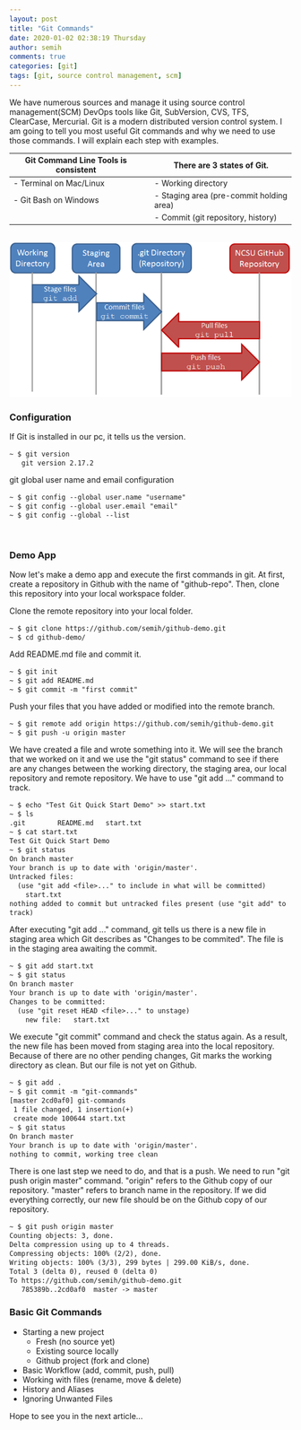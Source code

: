 ```yaml
---
layout: post
title: "Git Commands"
date: 2020-01-02 02:38:19 Thursday
author: semih
comments: true
categories: [git]
tags: [git, source control management, scm]
---
```

We have numerous sources and manage it using source control management(SCM) DevOps tools like Git, SubVersion, CVS, TFS, ClearCase, Mercurial. Git is a modern distributed version control system. I am going to tell you most useful Git commands and why we need to use those commands. I will explain each step with examples.
&nbsp;

| Git Command Line Tools is consistent | | There are 3 states of Git. |
| ------------ |-----| ------------ |
| - Terminal on Mac/Linux  |  |  - Working directory |
| - Git Bash on Windows | | - Staging area (pre-commit holding area) |
|   |  | - Commit (git repository, history) |

&nbsp;
![Basic Git Workflow Life Cycle](/assets/images/basic-git-workflow-lifecycle.png)

### Configuration
If Git is installed in our pc, it tells us the version.
```shell
~ $ git version
   git version 2.17.2
```
git global user name and email configuration
```shell
~ $ git config --global user.name "username"
~ $ git config --global user.email "email"
~ $ git config --global --list
```
&nbsp;
### Demo App
Now let's make a demo app and execute the first commands in git. At first, create a repository in Github with the name of "github-repo". Then, clone this repository into your local workspace folder.

Clone the remote repository into your local folder.
```shell
~ $ git clone https://github.com/semih/github-demo.git
~ $ cd github-demo/
```
Add README.md file and commit it.
```shell
~ $ git init
~ $ git add README.md
~ $ git commit -m "first commit"
```

Push your files that you have added or modified into the remote branch.
```shell
~ $ git remote add origin https://github.com/semih/github-demo.git
~ $ git push -u origin master
```

We have created a file and wrote something into it. We will see the branch that we worked on it and we use the "git status" command to see if there are any changes between the working directory, the staging area, our local repository and remote repository. We have to use "git add <file>..." command to track.
```shell
~ $ echo "Test Git Quick Start Demo" >> start.txt
~ $ ls
.git		README.md	start.txt
~ $ cat start.txt
Test Git Quick Start Demo
~ $ git status
On branch master
Your branch is up to date with 'origin/master'.
Untracked files:
  (use "git add <file>..." to include in what will be committed)
	start.txt
nothing added to commit but untracked files present (use "git add" to track)
```

After executing "git add <file>..." command, git tells us there is a new file in staging area which Git describes as "Changes to be commited". The file is in the staging area awaiting the commit.
```shell
~ $ git add start.txt 
~ $ git status
On branch master
Your branch is up to date with 'origin/master'.
Changes to be committed:
  (use "git reset HEAD <file>..." to unstage)
	new file:   start.txt
```

We execute "git commit" command and check the status again. As a result, the new file has been moved from staging area into the local repository. Because of there are no other pending changes, Git marks the working directory as clean. But our file is not yet on Github.
```shell
~ $ git add .
~ $ git commit -m "git-commands"
[master 2cd0af0] git-commands
 1 file changed, 1 insertion(+)
 create mode 100644 start.txt
~ $ git status
On branch master
Your branch is up to date with 'origin/master'.
nothing to commit, working tree clean
```

There is one last step we need to do, and that is a push. We need to run "git push origin master" command. "origin" refers to the Github copy of our repository. "master" refers to branch name in the repository. If we did everything correctly, our new file should be on the Github copy of our repository.
```shell
~ $ git push origin master
Counting objects: 3, done.
Delta compression using up to 4 threads.
Compressing objects: 100% (2/2), done.
Writing objects: 100% (3/3), 299 bytes | 299.00 KiB/s, done.
Total 3 (delta 0), reused 0 (delta 0)
To https://github.com/semih/github-demo.git
   785389b..2cd0af0  master -> master
```

### Basic Git Commands
- Starting a new project
	- Fresh (no source yet)
	- Existing source locally
	- Github project (fork and clone)
- Basic Workflow (add, commit, push, pull)
- Working with files (rename, move & delete)
- History and Aliases
- Ignoring Unwanted Files

Hope to see you in the next article...